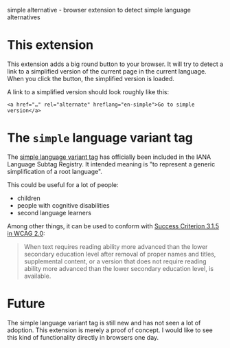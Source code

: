 simple alternative - browser extension to detect simple language alternatives

# This extension

This extension adds a big round button to your browser. It will try to detect a
link to a simplified version of the current page in the current language. When
you click the button, the simplified version is loaded.

A link to a simplified version should look roughly like this:

	<a href="…" rel="alternate" hreflang="en-simple">Go to simple version</a>

# The `simple` language variant tag

The [simple language variant tag][1] has officially been included in the IANA
Language Subtag Registry. It intended meaning is "to represent a generic
simplification of a root language".

This could be useful for a lot of people:

-	children
-	people with cognitive disabilities
-	second language learners

Among other things, it can be used to conform with [Success Criterion 3.1.5 in WCAG 2.0][2]:

> When text requires reading ability more advanced than the lower secondary
> education level after removal of proper names and titles, supplemental
> content, or a version that does not require reading ability more advanced
> than the lower secondary education level, is available.

# Future

The simple language variant tag is still new and has not seen a lot of
adoption.  This extension is merely a proof of concept. I would like to see
this kind of functionality directly in browsers one day.

[1]: http://permalink.gmane.org/gmane.ietf.languages/11065
[2]: https://www.w3.org/TR/2008/REC-WCAG20-20081211/#meaning-supplements
